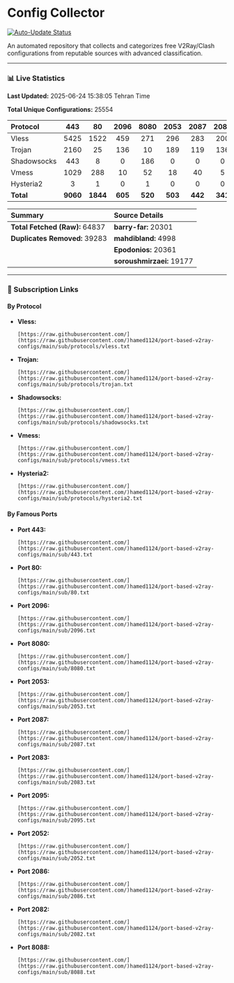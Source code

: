 # Config Collector

[![Auto-Update Status](https://github.com/hamed1124/port-based-v2ray-configs/actions/workflows/main.yml/badge.svg)](https://github.com/hamed1124/port-based-v2ray-configs/actions/workflows/main.yml)

An automated repository that collects and categorizes free V2Ray/Clash configurations from reputable sources with advanced classification.

---

### 📊 Live Statistics

**Last Updated:** 2025-06-24 15:38:05 Tehran Time

**Total Unique Configurations:** 25554

<!-- STATS_TABLE_START -->
| Protocol | 443 | 80 | 2096 | 8080 | 2053 | 2087 | 2083 | 2095 | 2052 | 2086 | 2082 | 8088 | Total |
|:---| :---: | :---: | :---: | :---: | :---: | :---: | :---: | :---: | :---: | :---: | :---: | :---: |:---:|
| Vless | 5425 | 1522 | 459 | 271 | 296 | 283 | 200 | 133 | 181 | 101 | 90 | 15 | **15125** |
| Trojan | 2160 | 25 | 136 | 10 | 189 | 119 | 136 | 0 | 0 | 0 | 0 | 0 | **4137** |
| Shadowsocks | 443 | 8 | 0 | 186 | 0 | 0 | 0 | 0 | 0 | 0 | 0 | 0 | **3491** |
| Vmess | 1029 | 288 | 10 | 52 | 18 | 40 | 5 | 124 | 24 | 19 | 24 | 2 | **2724** |
| Hysteria2 | 3 | 1 | 0 | 1 | 0 | 0 | 0 | 0 | 0 | 0 | 0 | 0 | **40** |
| **Total** | **9060** | **1844** | **605** | **520** | **503** | **442** | **341** | **257** | **205** | **120** | **114** | **17** | **14028** |
<!-- STATS_TABLE_END -->

<!-- SOURCE_STATS_START -->
| Summary | Source Details |
|:---|:---|
| **Total Fetched (Raw):** 64837 | **barry-far:** 20301 |
| **Duplicates Removed:** 39283 | **mahdibland:** 4998 |
|  | **Epodonios:** 20361 |
|  | **soroushmirzaei:** 19177 |
<!-- SOURCE_STATS_END -->

---

### 🚀 Subscription Links

#### By Protocol

<!-- PROTOCOL_LINKS_START -->
- **Vless:**
  ```
  [https://raw.githubusercontent.com/](https://raw.githubusercontent.com/)hamed1124/port-based-v2ray-configs/main/sub/protocols/vless.txt
  ```
- **Trojan:**
  ```
  [https://raw.githubusercontent.com/](https://raw.githubusercontent.com/)hamed1124/port-based-v2ray-configs/main/sub/protocols/trojan.txt
  ```
- **Shadowsocks:**
  ```
  [https://raw.githubusercontent.com/](https://raw.githubusercontent.com/)hamed1124/port-based-v2ray-configs/main/sub/protocols/shadowsocks.txt
  ```
- **Vmess:**
  ```
  [https://raw.githubusercontent.com/](https://raw.githubusercontent.com/)hamed1124/port-based-v2ray-configs/main/sub/protocols/vmess.txt
  ```
- **Hysteria2:**
  ```
  [https://raw.githubusercontent.com/](https://raw.githubusercontent.com/)hamed1124/port-based-v2ray-configs/main/sub/protocols/hysteria2.txt
  ```
<!-- PROTOCOL_LINKS_END -->

#### By Famous Ports

<!-- PORT_LINKS_START -->
- **Port 443:**
  ```
  [https://raw.githubusercontent.com/](https://raw.githubusercontent.com/)hamed1124/port-based-v2ray-configs/main/sub/443.txt
  ```
- **Port 80:**
  ```
  [https://raw.githubusercontent.com/](https://raw.githubusercontent.com/)hamed1124/port-based-v2ray-configs/main/sub/80.txt
  ```
- **Port 2096:**
  ```
  [https://raw.githubusercontent.com/](https://raw.githubusercontent.com/)hamed1124/port-based-v2ray-configs/main/sub/2096.txt
  ```
- **Port 8080:**
  ```
  [https://raw.githubusercontent.com/](https://raw.githubusercontent.com/)hamed1124/port-based-v2ray-configs/main/sub/8080.txt
  ```
- **Port 2053:**
  ```
  [https://raw.githubusercontent.com/](https://raw.githubusercontent.com/)hamed1124/port-based-v2ray-configs/main/sub/2053.txt
  ```
- **Port 2087:**
  ```
  [https://raw.githubusercontent.com/](https://raw.githubusercontent.com/)hamed1124/port-based-v2ray-configs/main/sub/2087.txt
  ```
- **Port 2083:**
  ```
  [https://raw.githubusercontent.com/](https://raw.githubusercontent.com/)hamed1124/port-based-v2ray-configs/main/sub/2083.txt
  ```
- **Port 2095:**
  ```
  [https://raw.githubusercontent.com/](https://raw.githubusercontent.com/)hamed1124/port-based-v2ray-configs/main/sub/2095.txt
  ```
- **Port 2052:**
  ```
  [https://raw.githubusercontent.com/](https://raw.githubusercontent.com/)hamed1124/port-based-v2ray-configs/main/sub/2052.txt
  ```
- **Port 2086:**
  ```
  [https://raw.githubusercontent.com/](https://raw.githubusercontent.com/)hamed1124/port-based-v2ray-configs/main/sub/2086.txt
  ```
- **Port 2082:**
  ```
  [https://raw.githubusercontent.com/](https://raw.githubusercontent.com/)hamed1124/port-based-v2ray-configs/main/sub/2082.txt
  ```
- **Port 8088:**
  ```
  [https://raw.githubusercontent.com/](https://raw.githubusercontent.com/)hamed1124/port-based-v2ray-configs/main/sub/8088.txt
  ```
<!-- PORT_LINKS_END -->
